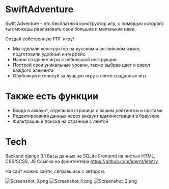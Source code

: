 # SwiftAdventure

Swift Adventure - это бесплатный конструктор игр, с помощью которого ты сможешь реализовать свои большие и маленькие идеи.

Создай собственную РПГ игру!

  - Мы сделали конструктор на русском и английском языке, подготовили удобный интерфейс. 
  - Начни создание игры с небольшой инструкции.
  - Построй свои уникальные уровни, также выбрав цвет и сивол каждого элемента
  - Опубликуй и голосуй за лучшую игру в ленте созданных игр
  
# Также есть функции
 - Входа в аккаунт, отдельная страница с вашим рейтингом и постами
 - Редактирования данных через аккаунт администрации в браузере
 - Фильтрации и поиска на странице с лентой

# Tech

Backend django 3.1 
Базы данных на SQLite
Frontend на чистых HTML, CSS/SCSS, JS
Ссылка на фронтентера https://github.com/jdernt/letstry

На сайт можно зайти, связавшись с автором.

![Screenshot_3.png](https://www.dropbox.com/s/kavmblk9avrzsre/Screenshot_3.png?dl=0&raw=1)
![Screenshot_4.png](https://www.dropbox.com/s/xgathnevrifrm0j/Screenshot_4.png?dl=0&raw=1)
![Screenshot_2.png](https://www.dropbox.com/s/ci3fwdun5tt3f65/Screenshot_2.png?dl=0&raw=1)
